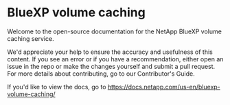 # BlueXP volume caching
Welcome to the open-source documentation for the NetApp BlueXP volume caching service.

We'd appreciate your help to ensure the accuracy and usefulness of this content. If you see an error or if you have a recommendation, either open an issue in the repo or make the changes yourself and submit a pull request. For more details about contributing, go to our Contributor's Guide.

If you'd like to view the docs, go to https://docs.netapp.com/us-en/bluexp-volume-caching/